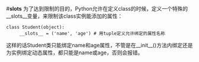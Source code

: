 #__slots__
为了达到限制的目的，Python允许在定义class的时候，定义一个特殊的__slots__变量，来限制该class实例能添加的属性：
    
    class Student(object):
         __slots__ = ('name', 'age') # 用tuple定义允许绑定的属性名称
这样的话Student类只能绑定name和age属性，不管是在__init__()方法内绑定还是为实例绑定动态属性，都只能是name或age，否则会报错。